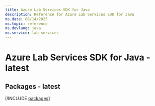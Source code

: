 ```yaml
---
title: Azure Lab Services SDK for Java
description: Reference for Azure Lab Services SDK for Java
ms.date: 08/14/2025
ms.topic: reference
ms.devlang: java
ms.service: lab-services
---
```

# Azure Lab Services SDK for Java - latest
## Packages - latest
[!INCLUDE [packages](lab-services-index.md)]